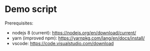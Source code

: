 # Demo script

Prerequisites: 
- nodejs 8 (current): https://nodejs.org/en/download/current/
- yarn (improved npm): https://yarnpkg.com/lang/en/docs/install/
- vscode: https://code.visualstudio.com/download

